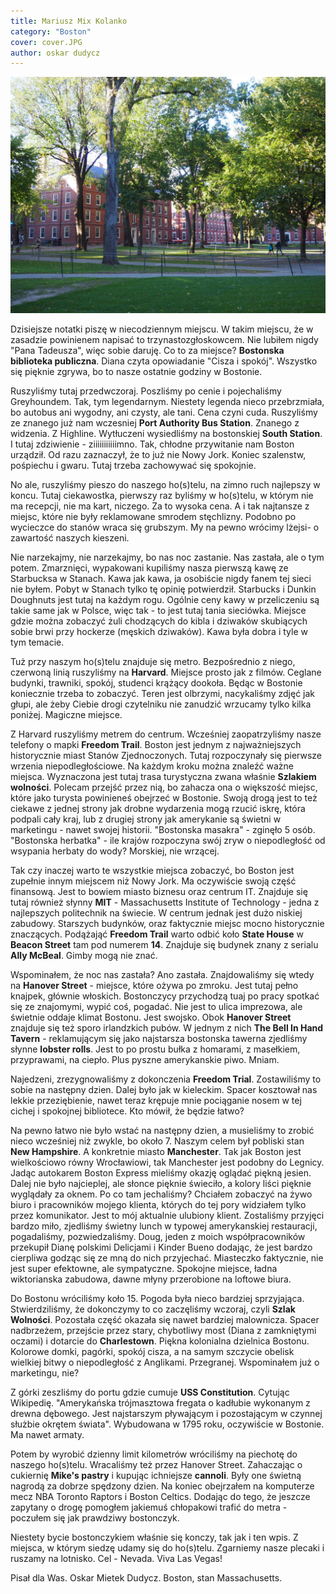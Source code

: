 ```yaml
---
title: Mariusz Mix Kolanko
category: "Boston"
cover: cover.JPG
author: oskar dudycz
---
```


![front](cover.JPG)

Dzisiejsze notatki piszę w niecodziennym miejscu. W takim miejscu, że w zasadzie powinienem napisać to trzynastozgłoskowcem. Nie lubiłem nigdy "Pana Tadeusza", więc sobie daruję. Co to za miejsce? **Bostonska biblioteka publiczna**. Diana czyta opowiadanie "Cisza i spokój". Wszystko się pięknie zgrywa, bo to nasze ostatnie godziny w Bostonie.

Ruszyliśmy tutaj przedwczoraj. Poszliśmy po cenie i pojechaliśmy Greyhoundem. Tak, tym legendarnym. Niestety legenda nieco przebrzmiała, bo autobus ani wygodny, ani czysty, ale tani. Cena czyni cuda. Ruszyliśmy ze znanego już nam wczesniej **Port Authority Bus Station**. Znanego z widzenia. Z Highline. Wytłuczeni wysiedliśmy na bostonskiej **South Station**. I tutaj zdziwienie - ziiiiiiiiiiimno. Tak, chłodne przywitanie nam Boston urządził. Od razu zaznaczył, że to już nie Nowy Jork. Koniec szalenstw, pośpiechu i gwaru. Tutaj trzeba zachowywać się spokojnie. 

No ale, ruszyliśmy pieszo do naszego ho(s)telu, na zimno ruch najlepszy w koncu. Tutaj ciekawostka, pierwszy raz byliśmy w ho(s)telu, w którym nie ma recepcji, nie ma kart, niczego. Za to wysoka cena. A i tak najtansze z miejsc, które nie były reklamowane smrodem stęchlizny. Podobno po wycieczce do stanów wraca się grubszym. My na pewno wrócimy lżejsi- o zawartość naszych kieszeni.

Nie narzekajmy, nie narzekajmy, bo nas noc zastanie. Nas zastała, ale o tym potem. Zmarznięci, wypakowani kupiliśmy nasza pierwszą kawę ze Starbucksa w Stanach. Kawa jak kawa, ja osobiście nigdy fanem tej sieci nie byłem. Pobyt w Stanach tylko tę opinię potwierdził. Starbucks i Dunkin Doughnuts jest tutaj na każdym rogu. Ogólnie ceny kawy w przeliczeniu są takie same jak w Polsce, więc tak - to jest tutaj tania sieciówka. Miejsce gdzie można zobaczyć żuli chodzących do kibla i dziwaków skubiących sobie brwi przy hockerze (męskich dziwaków). Kawa była dobra i tyle w tym temacie.

Tuż przy naszym ho(s)telu znajduje się metro. Bezpośrednio z niego, czerwoną linią ruszyliśmy na **Harvard**. Miejsce prosto jak z filmów. Ceglane budynki, trawniki, spokój, studenci krążący dookoła. Będąc w Bostonie koniecznie trzeba to zobaczyć. Teren jest olbrzymi, nacykaliśmy zdjęć jak głupi, ale żeby Ciebie drogi czytelniku nie zanudzić wrzucamy tylko kilka poniżej. Magiczne miejsce.

Z Harvard ruszyliśmy metrem do centrum. Wcześniej zaopatrzyliśmy nasze telefony o mapki **Freedom Trail**. Boston jest jednym z najważniejszych historycznie miast Stanów Zjednoczonych. Tutaj rozpoczynały się pierwsze wrzenia niepodległościowe. Na każdym kroku można znaleźć ważne miejsca. Wyznaczona jest tutaj trasa turystyczna zwana właśnie **Szlakiem wolności**. Polecam przejść przez nią, bo zahacza ona o większość miejsc, które jako turysta powinieneś obejrzeć w Bostonie. Swoją drogą jest to też ciekawe z jednej strony jak drobne wydarzenia mogą rzucić iskrę, która podpali cały kraj, lub z drugiej strony jak amerykanie są świetni w marketingu - nawet swojej historii. "Bostonska masakra" - zginęło 5 osób. "Bostonska herbatka" - ile krajów rozpoczyna swój zryw o niepodległość od wsypania herbaty do wody? Morskiej, nie wrzącej. 

Tak czy inaczej warto te wszystkie miejsca zobaczyć, bo Boston jest zupełnie innym miejscem niż Nowy Jork. Ma oczywiście swoją część finansową. Jest to bowiem miasto biznesu oraz centrum IT. Znajduje się tutaj również słynny **MIT** - Massachusetts Institute of Technology - jedna z najlepszych politechnik na świecie. W centrum jednak jest dużo niskiej zabudowy. Starszych budynków, oraz faktycznie miejsc mocno historycznie znaczących. Podążająć **Freedom Trail** warto odbić koło **State House** w **Beacon Street** tam pod numerem **14**. Znajduje się budynek znany z serialu **Ally McBeal**. Gimby mogą nie znać.

Wspominałem, że noc nas zastała? Ano zastała. Znajdowaliśmy się wtedy na **Hanover Street** - miejsce, które ożywa po zmroku. Jest tutaj pełno knajpek, głównie włoskich. Bostonczycy przychodzą tuaj po pracy spotkać się ze znajomymi, wypić coś, pogadać. Nie jest to ulica imprezowa, ale świetnie oddaje klimat Bostonu. Jest swojsko. Obok **Hanover Street** znajduje się też sporo irlandzkich pubów. W jednym z nich **The Bell In Hand Tavern** - reklamującym się jako najstarsza bostonska tawerna zjedliśmy słynne **lobster rolls**. Jest to po prostu bułka z homarami, z masełkiem, przyprawami, na ciepło. Plus pyszne amerykanskie piwo. Mniam.

Najedzeni, zrezygnowaliśmy z dokonczenia **Freedom Trial**. Zostawiliśmy to sobie na następny dzien. Dalej było jak w kieleckim. Spacer kosztował nas lekkie przeziębienie, nawet teraz krępuje mnie pociąganie nosem w tej cichej i spokojnej bibliotece. Kto mówił, że będzie łatwo? 

Na pewno łatwo nie było wstać na następny dzien, a musieliśmy to zrobić nieco wcześniej niż zwykle, bo około 7. Naszym celem był pobliski stan **New Hampshire**. A konkretnie miasto **Manchester**. Tak jak Boston jest wielkościowo równy Wrocławiowi, tak Manchester jest podobny do Legnicy. Jadąc autokarem Boston Express mieliśmy okazję oglądać piękną jesien. Dalej nie było najcieplej, ale słonce pięknie świeciło, a kolory liści pięknie wyglądały za oknem. Po co tam jechaliśmy? Chciałem zobaczyć na żywo biuro i pracowników mojego klienta, których do tej pory widziałem tylko przez komunikator. Jest to mój aktualnie ulubiony klient. Zostaliśmy przyjęci bardzo miło, zjedliśmy świetny lunch w typowej amerykanskiej restauracji, pogadaliśmy, pozwiedzaliśmy. Doug, jeden z moich współpracowników przekupił Dianę polskimi Delicjami i Kinder Bueno dodając, że jest bardzo cierpliwa godząc się ze mną do nich przyjechać. Miasteczko faktycznie, nie jest super efektowne, ale sympatyczne. Spokojne miejsce, ładna wiktorianska zabudowa, dawne młyny przerobione na loftowe biura. 

Do Bostonu wróciliśmy koło 15. Pogoda była nieco bardziej sprzyjająca. Stwierdziliśmy, że dokonczymy to co zaczęliśmy wczoraj, czyli **Szlak Wolności**. Pozostała część okazała się nawet bardziej malownicza. Spacer nadbrzeżem, przejście przez stary, chybotliwy most (Diana z zamkniętymi oczami) i dotarcie do **Charlestown**. Piękna kolonialna dzielnica Bostonu. Kolorowe domki, pagórki, spokój cisza, a na samym szczycie obelisk wielkiej bitwy o niepodległość z Anglikami. Przegranej. Wspominałem już o marketingu, nie?

Z górki zeszliśmy do portu gdzie cumuje **USS Constitution**. Cytując Wikipedię. "Amerykańska trójmasztowa fregata o kadłubie wykonanym z drewna dębowego. Jest najstarszym pływającym i pozostającym w czynnej służbie okrętem świata". Wybudowana w 1795 roku, oczywiście w Bostonie. Ma nawet armaty. 

Potem by wyrobić dzienny limit kilometrów wróciliśmy na piechotę do naszego ho(s)telu. Wracaliśmy też przez Hanover Street. Zahaczając o cukiernię **Mike's pastry** i kupując ichniejsze **cannoli**. Były one świetną nagrodą za dobrze spędzony dzien. Na koniec obejrzałem na komputerze mecz NBA Toronto Raptors i Boston Celtics. Dodając do tego, że jeszcze zapytany o drogę pomogłem jakiemuś chłopakowi trafić do metra - poczułem się jak prawdziwy bostonczyk.

Niestety bycie bostonczykiem właśnie się konczy, tak jak i ten wpis. Z miejsca, w którym siedzę udamy się do ho(s)telu. Zgarniemy nasze plecaki i ruszamy na lotnisko. Cel - Nevada. Viva Las Vegas!

Pisał dla Was. Oskar Mietek Dudycz. Boston, stan Massachusetts.